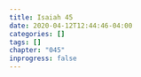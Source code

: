 ```yaml
---
title: Isaiah 45
date: 2020-04-12T12:44:46-04:00
categories: []
tags: []
chapter: "045"
inprogress: false
---
```


